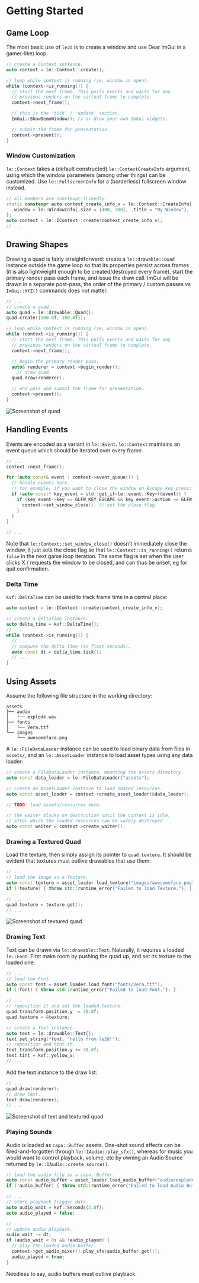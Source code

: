 # Getting Started

## Game Loop

The most basic use of `le2d` is to create a window and use Dear ImGui in a game(-like) loop.

```cpp
// create a Context instance.
auto context = le::Context::create();

// loop while context is running (ie, window is open).
while (context->is_running()) {
  // start the next frame. This polls events and waits for any
  // previous renders on the virtual frame to complete.
  context->next_frame();

  // this is the 'tick' / 'update' section.
  ImGui::ShowDemoWindow(); // or draw your own ImGui widgets.

  // submit the frame for presentation.
  context->present();
}
```

### Window Customization

`le::Context` takes a (default constructed) `le::ContextCreateInfo` argument, using which the window parameters (among other things) can be customized. Use `le::FullscreenInfo` for a (borderless) fullscreen window instead.

```cpp
// all members are constexpr-friendly.
static constexpr auto context_create_info_v = le::Context::CreateInfo{
  .window = le::WindowInfo{.size = {400, 300}, .title = "My Window"},
};
auto context = le::IContext::create(context_create_info_v);
// ...
```

## Drawing Shapes

Drawing a quad is fairly straightforward: create a `le::drawable::Quad` instance outside the game loop so that its properties persist across frames (it is also lightweight enough to be created/destroyed every frame), start the primary render pass each frame, and issue the draw call. ImGui will be drawn in a separate post-pass, the order of the primary / custom passes vs `ImGui::XYZ()` commands does not matter.

```cpp
// ...
// create a quad.
auto quad = le::drawable::Quad{};
quad.create({100.0f, 100.0f});

// loop while context is running (ie, window is open).
while (context->is_running()) {
  // start the next frame. This polls events and waits for any
  // previous renders on the virtual frame to complete.
  context->next_frame();

  // begin the primary render pass.
  auto& renderer = context->begin_render();
    // draw quad.
  quad.draw(renderer);

  // end pass and submit the frame for presentation.
  context->present();
}
```

![Screenshot of quad](quad.png)

## Handling Events

Events are encoded as a variant in `le::Event`. `le::Context` maintains an event queue which should be iterated over every frame.

```cpp
// ...
context->next_frame();

for (auto const& event : context->event_queue()) {
  // handle events here.
  // for example, if you want to close the window on Escape key press:
  if (auto const* key_event = std::get_if<le::event::Key>(&event)) {
    if (key_event->key == GLFW_KEY_ESCAPE && key_event->action == GLFW_PRESS) {
      context->set_window_close(); // set the close flag.
    }
  }
}

// ...
```

Note that `le::Context::set_window_close()` doesn't immediately close the window, it just sets the close flag so that `le::Context::is_running()` returns `false` in the next game loop iteration. The same flag is set when the user clicks X / requests the window to be closed, and can thus be unset, eg for quit confirmation.

### Delta Time

`kvf::DeltaTime` can be used to track frame time in a central place:

```cpp
auto context = le::IContext::create(context_create_info_v);

// create a DeltaTime instance.
auto delta_time = kvf::DeltaTime{};
// ...
while (context->is_running()) {
  // ...
  // compute the delta time (in float seconds).
  auto const dt = delta_time.tick();
  // ...
}
```

## Using Assets

Assume the following file structure in the working directory:

```
assets
├── audio
│   └── explode.wav
├── fonts
│   └── Vera.ttf
└── images
    └── awesomeface.png
```

A `le::FileDataLoader` instance can be used to load binary data from files in `assets/`, and an `le::AssetLoader` instance to load asset types using any data loader:

```cpp
// create a FileDataLoader instance, mounting the assets directory.
auto const data_loader = le::FileDataLoader{"assets"};

// create an AssetLoader instance to load shared resources.
auto const asset_loader = context->create_asset_loader(&data_loader);

// TODO: load assets/resources here.

// the waiter blocks on destruction until the context is idle,
// after which the loaded resources can be safely destroyed.
auto const waiter = context->create_waiter();
```

### Drawing a Textured Quad

Load the texture, then simply assign its pointer to `quad.texture`. It should be evident that textures must outlive drawables that use them:

```cpp
// ...
// load the image as a Texture.
auto const texture = asset_loader.load_texture("images/awesomeface.png");
if (!texture) { throw std::runtime_error{"Failed to load Texture."}; }

// ...
quad.texture = texture.get();
// ...
```

![Screenshot of textured quad](texture.png)

### Drawing Text

Text can be drawn via `le::drawable::Text`. Naturally, it requires a loaded `le::Font`. First make room by pushing the quad up, and set its texture to the loaded one:

```cpp
// ...
// load the Font.
auto const font = asset_loader.load_font("fonts/Vera.ttf");
if (!font) { throw std::runtime_error{"Failed to load Font."}; }

// ...
// reposition it and set the loaded texture.
quad.transform.position.y -= 30.0f;
quad.texture = &texture;

// create a Text instance.
auto text = le::drawable::Text{};
text.set_string(*font, "hello from le2d!");
// reposition and tint it.
text.transform.position.y += 30.0f;
text.tint = kvf::yellow_v;
// ...
```

Add the text instance to the draw list:

```cpp
// ...
quad.draw(renderer);
// draw text.
text.draw(renderer);
// ...
```

![Screenshot of text and textured quad](text_and_texture.png)

### Playing Sounds

Audio is loaded as `capo::Buffer` assets. One-shot sound effects can be fired-and-forgotten through `le::IAudio::play_sfx()`, whereas for music you would want to control playback, volume, etc by owning an Audio Source returned by `le::IAudio::create_source()`.

```cpp
// load the audio file as a capo::Buffer.
auto const audio_buffer = asset_loader.load_audio_buffer("audio/explode.wav");
if (!audio_buffer) { throw std::runtime_error{"Failed to load Audio Buffer."}; }

// ...
// store playback trigger data.
auto audio_wait = kvf::Seconds{2.0f};
auto audio_played = false;

// ...
// update audio playback.
audio_wait -= dt;
if (audio_wait < 0s && !audio_played) {
  // play the loaded audio buffer.
  context->get_audio_mixer().play_sfx(audio_buffer.get());
  audio_played = true;
}
```

Needless to say, audio buffers must outlive playback.
